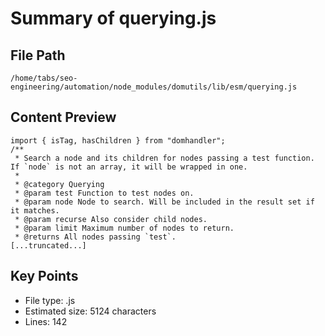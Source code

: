 # Summary of querying.js
  
## File Path
`/home/tabs/seo-engineering/automation/node_modules/domutils/lib/esm/querying.js`

## Content Preview
```
import { isTag, hasChildren } from "domhandler";
/**
 * Search a node and its children for nodes passing a test function. If `node` is not an array, it will be wrapped in one.
 *
 * @category Querying
 * @param test Function to test nodes on.
 * @param node Node to search. Will be included in the result set if it matches.
 * @param recurse Also consider child nodes.
 * @param limit Maximum number of nodes to return.
 * @returns All nodes passing `test`.
[...truncated...]
```

## Key Points
- File type: .js
- Estimated size: 5124 characters
- Lines: 142
